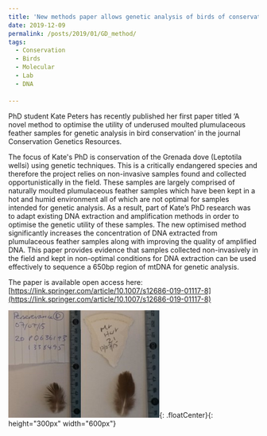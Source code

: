 ```yaml
---
title: 'New methods paper allows genetic analysis of birds of conservation concern'
date: 2019-12-09
permalink: /posts/2019/01/GD_method/
tags:
  - Conservation
  - Birds
  - Molecular
  - Lab
  - DNA

---
```


PhD student Kate Peters has recently published her first paper titled ‘A novel method to optimise the utility of underused moulted plumulaceous feather samples for genetic analysis in bird conservation’ in the journal Conservation Genetics Resources. 

The focus of Kate's PhD is conservation of the Grenada dove (Leptotila wellsi) using genetic techniques. This is a critically endangered species and therefore the project relies on non-invasive samples found and collected opportunistically in the field. These samples are largely comprised of naturally moulted plumulaceous feather samples which have been kept in a hot and humid environment all of which are not optimal for samples intended for genetic analysis. As a result, part of Kate’s PhD research was to adapt existing DNA extraction and amplification methods in order to optimise the genetic utility of these samples. The new optimised method significantly increases the concentration of DNA extracted from plumulaceous feather samples along with improving the quality of amplified DNA. This paper provides evidence that samples collected non-invasively in the field and kept in non-optimal conditions for DNA extraction can be used effectively to sequence a 650bp region of mtDNA for genetic analysis.

The paper is available open access here:[https://link.springer.com/article/10.1007/s12686-019-01117-8](https://link.springer.com/article/10.1007/s12686-019-01117-8)


![Feather Samples](/images/feather.jpg){: .floatCenter}{: height="300px" width="600px"}
